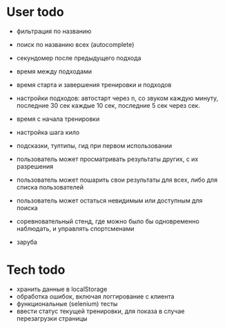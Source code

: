 # User todo
- фильтрация по названию
- поиск по названию всех (autocomplete)
- секундомер после предыдущего подхода
- время между подходами
- время старта и завершения тренировки и подходов
- настройки подходов: автостарт через n, со звуком каждую минуту,
последние 30 сек каждые 10 сек, последние 5 сек через сек.
- время с начала тренировки
- настройка шага кило
- подсказки, тултипы, гид при первом использовании


- пользователь может просматривать результаты других, с их разрешения
- пользователь может пошарить свои результаты для всех, 
либо для списка пользователей
- пользователь может остаться невидимым или доступным для поиска


- соревновательный стенд, где можно было бы одновременно наблюдать, и управлять спортсменами
- заруба

# Tech todo
- хранить данные в localStorage
- обработка ошибок, включая логгирование с клиента
- функциональные (selenium) тесты
- ввести статус текущей тренировки, для показа в случае перезагрузки
страницы
